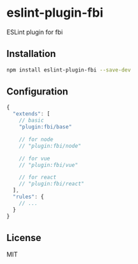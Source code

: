 # eslint-plugin-fbi
ESLint plugin for fbi

## Installation

```bash
npm install eslint-plugin-fbi --save-dev
```


## Configuration

```js
{
  "extends": [
    // basic
    "plugin:fbi/base"

    // for node
    // "plugin:fbi/node"

    // for vue
    // "plugin:fbi/vue"

    // for react
    // "plugin:fbi/react"
  ],
  "rules": {
    // ...
  }
}
```

## License

MIT
